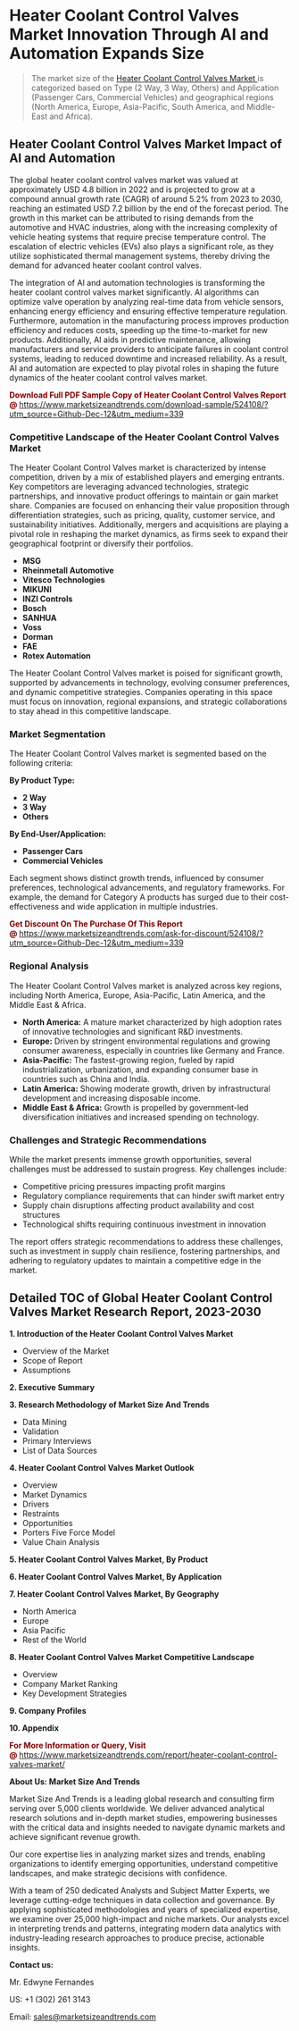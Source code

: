 <H1>Heater Coolant Control Valves Market Innovation Through AI and Automation Expands Size</H1><blockquote><p>The market size of the <a href="https://www.marketsizeandtrends.com/download-sample/524108/?utm_source=Github-Dec-12&amp;utm_medium=339" target="_blank">Heater Coolant Control Valves Market </a>is categorized based on Type (2 Way, 3 Way, Others) and Application (Passenger Cars, Commercial Vehicles) and geographical regions (North America, Europe, Asia-Pacific, South America, and Middle-East and Africa).</p></blockquote><p><h2>Heater Coolant Control Valves Market Impact of AI and Automation</h2><p>The global heater coolant control valves market was valued at approximately USD 4.8 billion in 2022 and is projected to grow at a compound annual growth rate (CAGR) of around 5.2% from 2023 to 2030, reaching an estimated USD 7.2 billion by the end of the forecast period. The growth in this market can be attributed to rising demands from the automotive and HVAC industries, along with the increasing complexity of vehicle heating systems that require precise temperature control. The escalation of electric vehicles (EVs) also plays a significant role, as they utilize sophisticated thermal management systems, thereby driving the demand for advanced heater coolant control valves.</p><p>The integration of AI and automation technologies is transforming the heater coolant control valves market significantly. AI algorithms can optimize valve operation by analyzing real-time data from vehicle sensors, enhancing energy efficiency and ensuring effective temperature regulation. Furthermore, automation in the manufacturing process improves production efficiency and reduces costs, speeding up the time-to-market for new products. Additionally, AI aids in predictive maintenance, allowing manufacturers and service providers to anticipate failures in coolant control systems, leading to reduced downtime and increased reliability. As a result, AI and automation are expected to play pivotal roles in shaping the future dynamics of the heater coolant control valves market.</p></p><p><strong><span style="color: #800000;">Download Full PDF Sample Copy of Heater Coolant Control Valves Report @</span>&nbsp;</strong><a href="https://www.marketsizeandtrends.com/download-sample/524108/?utm_source=Github-Dec-12&amp;utm_medium=339">https://www.marketsizeandtrends.com/download-sample/524108/?utm_source=Github-Dec-12&amp;utm_medium=339</a></p><h3>Competitive Landscape of the Heater Coolant Control Valves Market</h3><p>The Heater Coolant Control Valves market is characterized by intense competition, driven by a mix of established players and emerging entrants. Key competitors are leveraging advanced technologies, strategic partnerships, and innovative product offerings to maintain or gain market share. Companies are focused on enhancing their value proposition through differentiation strategies, such as pricing, quality, customer service, and sustainability initiatives. Additionally, mergers and acquisitions are playing a pivotal role in reshaping the market dynamics, as firms seek to expand their geographical footprint or diversify their portfolios.</p><p><strong><p><ul><li>MSG </li><li> Rheinmetall Automotive </li><li> Vitesco Technologies </li><li> MIKUNI </li><li> INZI Controls </li><li> Bosch </li><li> SANHUA </li><li> Voss </li><li> Dorman </li><li> FAE </li><li> Rotex Automation</p></li></ul></p></strong></p><p>The Heater Coolant Control Valves market is poised for significant growth, supported by advancements in technology, evolving consumer preferences, and dynamic competitive strategies. Companies operating in this space must focus on innovation, regional expansions, and strategic collaborations to stay ahead in this competitive landscape.</p><h3>Market Segmentation</h3><p>The Heater Coolant Control Valves market is segmented based on the following criteria:</p><p><strong>By Product Type:</strong></p><p><strong><p><ul><li>2 Way </li><li> 3 Way </li><li> Others</p></li></ul></p></strong></p><p><strong>By End-User/Application:</strong></p><p><strong><p><ul><li>Passenger Cars </li><li> Commercial Vehicles</p></li></ul></p></strong></p><p>Each segment shows distinct growth trends, influenced by consumer preferences, technological advancements, and regulatory frameworks. For example, the demand for Category A products has surged due to their cost-effectiveness and wide application in multiple industries.</p><p><strong><span style="color: #800000;">Get Discount On The Purchase Of This Report @&nbsp;</span></strong><a href="https://www.marketsizeandtrends.com/ask-for-discount/524108/?utm_source=Github-Dec-12&amp;utm_medium=339">https://www.marketsizeandtrends.com/ask-for-discount/524108/?utm_source=Github-Dec-12&amp;utm_medium=339</a></p><h3>Regional Analysis</h3><p>The Heater Coolant Control Valves market is analyzed across key regions, including North America, Europe, Asia-Pacific, Latin America, and the Middle East &amp; Africa.</p><ul><li><strong>North America:</strong> A mature market characterized by high adoption rates of innovative technologies and significant R&amp;D investments.</li><li><strong>Europe:</strong> Driven by stringent environmental regulations and growing consumer awareness, especially in countries like Germany and France.</li><li><strong>Asia-Pacific:</strong> The fastest-growing region, fueled by rapid industrialization, urbanization, and expanding consumer base in countries such as China and India.</li><li><strong>Latin America:</strong> Showing moderate growth, driven by infrastructural development and increasing disposable income.</li><li><strong>Middle East &amp; Africa:</strong> Growth is propelled by government-led diversification initiatives and increased spending on technology.</li></ul><h3>Challenges and Strategic Recommendations</h3><p>While the market presents immense growth opportunities, several challenges must be addressed to sustain progress. Key challenges include:</p><ul><li>Competitive pricing pressures impacting profit margins</li><li>Regulatory compliance requirements that can hinder swift market entry</li><li>Supply chain disruptions affecting product availability and cost structures</li><li>Technological shifts requiring continuous investment in innovation</li></ul><p>The report offers strategic recommendations to address these challenges, such as investment in supply chain resilience, fostering partnerships, and adhering to regulatory updates to maintain a competitive edge in the market.</p><h2>Detailed TOC of Global Heater Coolant Control Valves Market Research Report, 2023-2030</h2><p><strong>1. Introduction of the Heater Coolant Control Valves Market</strong></p><ul><li>Overview of the Market</li><li>Scope of Report</li><li>Assumptions&nbsp;</li></ul><p><strong>2. Executive Summary</strong></p><p><strong>3. Research Methodology of <strong>Market Size And Trends</strong></strong></p><ul><li>Data Mining</li><li>Validation</li><li>Primary Interviews</li><li>List of Data Sources&nbsp;</li></ul><p><strong>4. Heater Coolant Control Valves Market Outlook</strong></p><ul><li>Overview</li><li>Market Dynamics</li><li>Drivers</li><li>Restraints</li><li>Opportunities</li><li>Porters Five Force Model</li><li>Value Chain Analysis&nbsp;</li></ul><p><strong>5. Heater Coolant Control Valves Market, By Product</strong></p><p><strong>6. Heater Coolant Control Valves Market, By Application</strong></p><p><strong>7. Heater Coolant Control Valves Market, By Geography</strong></p><ul><li>North America</li><li>Europe</li><li>Asia Pacific</li><li>Rest of the World&nbsp;</li></ul><p><strong>8. Heater Coolant Control Valves Market Competitive Landscape</strong></p><ul><li>Overview</li><li>Company Market Ranking</li><li>Key Development Strategies&nbsp;</li></ul><p><strong>9. Company Profiles</strong></p><p><strong>10. Appendix</strong></p><p><strong><span style="color: #800000;">For More Information or Query, Visit @&nbsp;</span></strong><a href="https://www.marketsizeandtrends.com/report/heater-coolant-control-valves-market/">https://www.marketsizeandtrends.com/report/heater-coolant-control-valves-market/</a></p><p></p><p><strong>About Us:&nbsp;Market Size And Trends</strong></p><p>Market Size And Trends&nbsp;is a leading global research and consulting firm serving over 5,000 clients worldwide. We deliver advanced analytical research solutions and in-depth market studies, empowering businesses with the critical data and insights needed to navigate dynamic markets and achieve significant revenue growth.</p><p>Our core expertise lies in analyzing market sizes and trends, enabling organizations to identify emerging opportunities, understand competitive landscapes, and make strategic decisions with confidence.</p><p>With a team of 250 dedicated Analysts and Subject Matter Experts, we leverage cutting-edge techniques in data collection and governance. By applying sophisticated methodologies and years of specialized expertise, we examine over 25,000 high-impact and niche markets. Our analysts excel in interpreting trends and patterns, integrating modern data analytics with industry-leading research approaches to produce precise, actionable insights.</p><p><strong>Contact us:</strong></p><p>Mr. Edwyne Fernandes</p><p>US: +1 (302) 261 3143</p><p>Email: <a href="mailto:sales@marketsizeandtrends.com">sales@marketsizeandtrends.com</a>&nbsp;</p>
